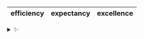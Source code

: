 | efficiency | expectancy | excellence |
| :--------: | :--------: | :--------: |

<details>
  <summary>✨</summary>
  These words are chosen at random each day. New words will appear here tomorrow morning.
</details>